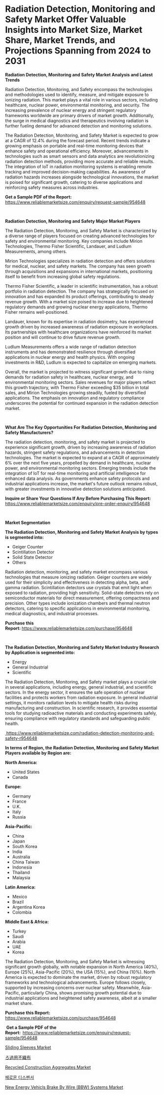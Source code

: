 <p><h1>Radiation Detection, Monitoring and Safety Market Offer Valuable Insights into Market Size, Market Share, Market Trends, and Projections Spanning from 2024 to 2031</h1></p><p><strong>Radiation Detection, Monitoring and Safety Market Analysis and Latest Trends</strong></p>
<p><p>Radiation Detection, Monitoring, and Safety encompass the technologies and methodologies used to identify, measure, and mitigate exposure to ionizing radiation. This market plays a vital role in various sectors, including healthcare, nuclear power, environmental monitoring, and security. The increasing prevalence of nuclear energy and stringent regulatory frameworks worldwide are primary drivers of market growth. Additionally, the surge in medical diagnostics and therapeutics involving radiation is further fueling demand for advanced detection and monitoring solutions.</p><p>The Radiation Detection, Monitoring, and Safety Market is expected to grow at a CAGR of 12.4% during the forecast period. Recent trends indicate a growing emphasis on portable and real-time monitoring devices that enhance safety and operational efficiency. Moreover, advancements in technologies such as smart sensors and data analytics are revolutionizing radiation detection methods, providing more accurate and reliable results. The integration of IoT in radiation monitoring systems is enabling remote tracking and improved decision-making capabilities. As awareness of radiation hazards increases alongside technological innovations, the market is poised for significant growth, catering to diverse applications and reinforcing safety measures across industries.</p></p>
<p><strong>Get a Sample PDF of the Report:&nbsp;</strong> <a href="https://www.reliablemarketsize.com/enquiry/request-sample/954648">https://www.reliablemarketsize.com/enquiry/request-sample/954648</a></p>
<p>&nbsp;</p>
<p><strong>Radiation Detection, Monitoring and Safety Major Market Players</strong></p>
<p><p>The Radiation Detection, Monitoring, and Safety Market is characterized by a diverse range of players focused on creating advanced technologies for safety and environmental monitoring. Key companies include Mirion Technologies, Thermo Fisher Scientific, Landauer, and Ludlum Measurements, among others.</p><p>Mirion Technologies specializes in radiation detection and offers solutions for medical, nuclear, and safety markets. The company has seen growth through acquisitions and expansions in international markets, positioning itself to benefit from increasing global safety regulations.</p><p>Thermo Fisher Scientific, a leader in scientific instrumentation, has a robust portfolio in radiation detection. The company has strategically focused on innovation and has expanded its product offerings, contributing to steady revenue growth. With a market size poised to increase due to heightened regulatory demands and growing nuclear energy applications, Thermo Fisher remains well-positioned.</p><p>Landauer, known for its expertise in radiation dosimetry, has experienced growth driven by increased awareness of radiation exposure in workplaces. Its partnerships with healthcare organizations have reinforced its market position and will continue to drive future revenue growth.</p><p>Ludlum Measurements offers a wide range of radiation detection instruments and has demonstrated resilience through diversified applications in nuclear energy and health physics. With ongoing investments in R&D, Ludlum is expected to capitalize on emerging markets.</p><p>Overall, the market is projected to witness significant growth due to rising demands for radiation safety in healthcare, nuclear energy, and environmental monitoring sectors. Sales revenues for major players reflect this growth trajectory, with Thermo Fisher exceeding $35 billion in total sales, and Mirion Technologies growing steadily, fueled by diversified applications. The emphasis on innovation and regulatory compliance underscores the potential for continued expansion in the radiation detection market.</p></p>
<p>&nbsp;</p>
<p><strong>What Are The Key Opportunities For Radiation Detection, Monitoring and Safety Manufacturers?</strong></p>
<p><p>The radiation detection, monitoring, and safety market is projected to experience significant growth, driven by increasing awareness of radiation hazards, stringent safety regulations, and advancements in detection technologies. The market is expected to expand at a CAGR of approximately 6% over the next five years, propelled by demand in healthcare, nuclear power, and environmental monitoring sectors. Emerging trends include the integration of IoT for real-time monitoring and artificial intelligence for enhanced data analysis. As governments enhance safety protocols and industrial applications increase, the market's future outlook remains robust, with greater investments in innovative detection solutions anticipated.</p></p>
<p><strong>Inquire or Share Your Questions If Any Before Purchasing This Report:</strong> <a href="https://www.reliablemarketsize.com/enquiry/pre-order-enquiry/954648">https://www.reliablemarketsize.com/enquiry/pre-order-enquiry/954648</a></p>
<p>&nbsp;</p>
<p><strong>Market Segmentation</strong></p>
<p><strong>The Radiation Detection, Monitoring and Safety Market Analysis by types is segmented into:</strong></p>
<p><ul><li>Geiger Counter</li><li>Scintillation Detector</li><li>Solid State Detector</li><li>Others</li></ul></p>
<p><p>Radiation detection, monitoring, and safety market encompass various technologies that measure ionizing radiation. Geiger counters are widely used for their simplicity and effectiveness in detecting alpha, beta, and gamma radiation. Scintillation detectors use crystals that emit light when exposed to radiation, providing high sensitivity. Solid-state detectors rely on semiconductor materials for direct measurement, offering compactness and precision. Other types include ionization chambers and thermal neutron detectors, catering to specific applications in environmental monitoring, medical diagnostics, and industrial processes.</p></p>
<p><strong>Purchase this Report:&nbsp;</strong><a href="https://www.reliablemarketsize.com/purchase/954648">https://www.reliablemarketsize.com/purchase/954648</a></p>
<p>&nbsp;</p>
<p><strong>The Radiation Detection, Monitoring and Safety Market Industry Research by Application is segmented into:</strong></p>
<p><ul><li>Energy</li><li>General Industrial</li><li>Scientific</li></ul></p>
<p><p>The Radiation Detection, Monitoring, and Safety market plays a crucial role in several applications, including energy, general industrial, and scientific sectors. In the energy sector, it ensures the safe operation of nuclear facilities and protects workers from radiation exposure. In general industrial settings, it monitors radiation levels to mitigate health risks during manufacturing and construction. In scientific research, it provides essential tools for studying radioactive materials and conducting experiments safely, ensuring compliance with regulatory standards and safeguarding public health.</p></p>
<p><a href="https://www.reliablemarketsize.com/radiation-detection-monitoring-and-safety-r954648">&nbsp;https://www.reliablemarketsize.com/radiation-detection-monitoring-and-safety-r954648</a></p>
<p><strong>In terms of Region, the Radiation Detection, Monitoring and Safety Market Players available by Region are:</strong></p>
<p>
    <p> <strong> North America: </strong>
        <ul>
            <li>United States</li>
            <li>Canada</li>
        </ul>
        </p> 
    <p> <strong> Europe: </strong>
        <ul>
            <li>Germany</li>
            <li>France</li>
            <li>U.K.</li>
            <li>Italy</li>
            <li>Russia</li>
        </ul>
        </p> 
    <p> <strong> Asia-Pacific: </strong>
        <ul>
            <li>China</li>
            <li>Japan</li>
            <li>South Korea</li>
            <li>India</li>
            <li>Australia</li>
            <li>China Taiwan</li>
            <li>Indonesia</li>
            <li>Thailand</li>
            <li>Malaysia</li>
        </ul>
        </p> 
    <p> <strong> Latin America: </strong>
        <ul>
            <li>Mexico</li>
            <li>Brazil</li>
            <li>Argentina Korea</li>
            <li>Colombia</li>
        </ul>
        </p> 
    <p> <strong> Middle East & Africa: </strong>
        <ul>
            <li>Turkey</li>
            <li>Saudi</li>
            <li>Arabia</li>
            <li>UAE</li>
            <li>Korea</li>
        </ul>
    </p>
    </p>
<p><p>The Radiation Detection, Monitoring, and Safety Market is witnessing significant growth globally, with notable expansion in North America (40%), Europe (25%), Asia-Pacific (20%), the USA (15%), and China (10%). North America is expected to dominate the market, driven by robust regulatory frameworks and technological advancements. Europe follows closely, supported by increasing concerns over nuclear safety. Meanwhile, Asia-Pacific, particularly China, shows promising growth potential due to industrial applications and heightened safety awareness, albeit at a smaller market share.</p></p>
<p><strong>Purchase this Report: </strong><a href="https://www.reliablemarketsize.com/purchase/954648">https://www.reliablemarketsize.com/purchase/954648</a></p>
<p>&nbsp;<strong>Get a Sample PDF of the Report:&nbsp;&nbsp;</strong><a href="https://www.reliablemarketsize.com/enquiry/request-sample/954648">https://www.reliablemarketsize.com/enquiry/request-sample/954648</a></p>
<p><strong></strong></p>
<p><p><a href="https://medium.com/@edward.butler98876/this-report-on-sliding-sleeves-market-is-a-comprehensive-analysis-of-market-shares-strategies-5ebcd4bce011">Sliding Sleeves Market</a></p><p><a href="https://medium.com/@gla8aaroyals/nonwoven-fabrics-for-filtration-market-%E3%81%AF-%E3%82%B3%E3%82%B9%E3%83%88%E7%AE%A1%E7%90%86%E3%81%A8%E5%8A%B9%E7%8E%87%E5%90%91%E4%B8%8A%E3%82%92%E5%84%AA%E5%85%88%E3%81%97%E3%81%BE%E3%81%99-%E3%81%95%E3%82%89%E3%81%AB-%E5%A0%B1%E5%91%8A%E6%9B%B8%E3%81%AF%E5%B8%82%E5%A0%B4%E3%81%AE%E9%9C%80%E8%A6%81%E9%9D%A2%E3%81%A8%E4%BE%9B%E7%B5%A6%E9%9D%A2%E3%81%AE%E4%B8%A1%E6%96%B9%E3%82%92%E3%82%AB%E3%83%90%E3%83%BC%E3%81%97%E3%81%A6%E3%81%84%E3%81%BE%E3%81%99-b289dc69bbfc">ろ過用不織布</a></p><p><a href="https://www.linkedin.com/pulse/recycled-construction-aggregates-market-global-regional-ece9e?trackingId=LbL9ADtWTjeuS0BhIb4TAA%3D%3D">Recycled Construction Aggregates Market</a></p><p><a href="https://medium.com/@darianswift1922_33282/%EC%84%B8%EA%B3%84-pheromone-dispenser-market-%EC%9D%80-2024%EC%97%90%EC%84%9C-2031%EB%A1%9C-%EC%97%B0%ED%8F%89%EA%B7%A0-%EC%A6%9D%EA%B0%80%EC%9C%A8%EC%9D%84-%EB%B3%B4%EC%9D%BC-%EA%B2%83%EC%9C%BC%EB%A1%9C-%EC%98%88%EC%83%81%EB%90%A9%EB%8B%88%EB%8B%A4-1efd888cc1db">페로몬 디스펜서</a></p><p><a href="https://issuu.com/reportprime-2/docs/new-energy-vehicls-brake-by-wire-bb_b7f6cd340744cb">New Energy Vehicls Brake By Wire (BBW) Systems Market</a></p></p>